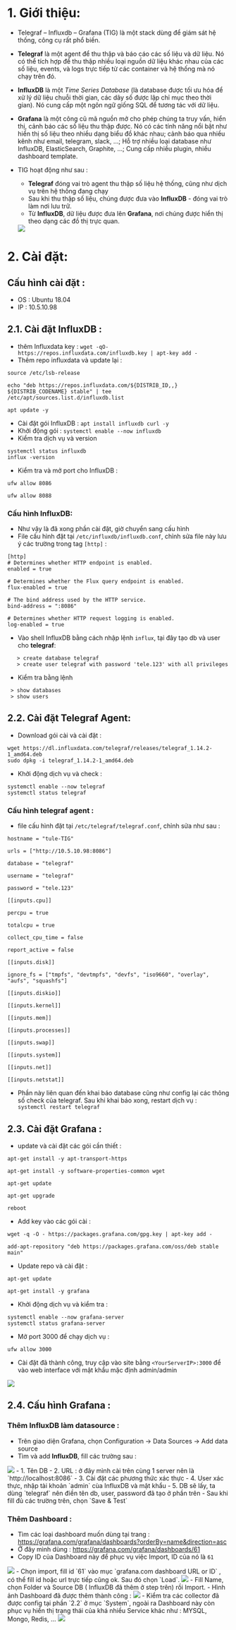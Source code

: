# 1.  Giới thiệu: 

- Telegraf – Influxdb – Grafana (TIG)  là một stack dùng để giám sát hệ thống, công cụ rất phổ biến.
- **Telegraf** là một agent để thu thập và báo cáo các số liệu và dữ liệu. Nó có thể tích hợp để thu thập nhiều loại nguồn dữ liệu khác nhau của các số liệu, events, và logs trực tiếp từ các container và hệ thống mà nó chạy trên đó.
- **InfluxDB** là một *Time Series Database* (là database được tối ưu hóa để xử lý dữ liệu chuỗi thời gian, các dãy số được lập chỉ mục theo thời gian). Nó cung cấp một ngôn ngữ giống SQL để tương tác với dữ liệu.
- **Grafana** là một công cũ mã nguồn mở  cho phép chúng ta truy vấn, hiển thị, cảnh báo các số liệu thu thập được. Nó có các tính năng nổi bật như hiển thị số liệu theo nhiều dạng biểu đồ khác nhau; cảnh báo qua nhiều kênh như email, telegram, slack, …; Hỗ trợ nhiều loại database như InfluxDB, ElasticSearch, Graphite, …; Cung cấp nhiều plugin, nhiều dashboard template.

- TIG hoạt động như sau : 
    - **Telegraf** đóng vai trò agent thu thập số liệu hệ thống, cũng như dịch vụ trên hệ thống đang chạy
    - Sau khi thu thập số liệu, chúng được đưa vào **InfluxDB** - đóng vai trò làm nơi lưu trữ.
    - Từ **InfluxDB**, dữ liệu được đưa lên **Grafana**, nơi chúng được hiển thị theo dạng các đồ thị trực quan. 
    <img src= "https://github.com/tulha161/TIG/blob/main/picture/1.PNG">

# 2. Cài đặt: 
## Cấu hình cài đặt :
- OS : Ubuntu 18.04
- IP : 10.5.10.98

## 2.1. Cài đặt InfluxDB : 
- thêm Influxdata key : 
`wget -qO- https://repos.influxdata.com/influxdb.key | apt-key add -`
- Thêm repo influxdata và update lại :
```
source /etc/lsb-release

echo "deb https://repos.influxdata.com/${DISTRIB_ID,,} ${DISTRIB_CODENAME} stable" | tee /etc/apt/sources.list.d/influxdb.list

apt update -y
```
- Cài đặt gói InfluxDB : 
`apt install influxdb curl -y`
- Khởi động gói : 
`systemctl enable --now influxdb`
- Kiểm tra dịch vụ và version 
```
systemctl status influxdb
influx -version
```
- Kiểm tra và mở port cho InfluxDB : 
```
ufw allow 8086

ufw allow 8088
```

### Cấu hình InfluxDB:
- Như vậy là đã xong phần cài đặt, giờ chuyển sang cấu hình
- File cấu hình đặt tại `/etc/influxdb/influxdb.conf`, chỉnh sửa file này lưu ý các trường trong tag `[http]` : 
```
[http]
# Determines whether HTTP endpoint is enabled.
enabled = true

# Determines whether the Flux query endpoint is enabled.
flux-enabled = true

# The bind address used by the HTTP service.
bind-address = ":8086"

# Determines whether HTTP request logging is enabled.
log-enabled = true
```
- Vào shell InfluxDB bằng cách nhập lệnh `influx`, tại đây tạo db và user cho **telegraf**: 
```
   > create database telegraf
   > create user telegraf with password 'tele.123' with all privileges
```
- Kiểm tra bằng lệnh
``` 
 > show databases
 > show users
```

## 2.2. Cài đặt Telegraf Agent: 
- Download gói cài và cài đặt :
```
wget https://dl.influxdata.com/telegraf/releases/telegraf_1.14.2-1_amd64.deb
sudo dpkg -i telegraf_1.14.2-1_amd64.deb
```
- Khởi động dịch vụ và check :
```
systemctl enable --now telegraf
systemctl status telegraf
```
### Cấu hình telegraf agent : 
- file cấu hình đặt tại `/etc/telegraf/telegraf.conf`, chỉnh sửa như sau : 
```
hostname = "tule-TIG"

urls = ["http://10.5.10.98:8086"]

database = "telegraf"

username = "telegraf"

password = "tele.123"

[[inputs.cpu]]

percpu = true

totalcpu = true

collect_cpu_time = false

report_active = false

[[inputs.disk]]

ignore_fs = ["tmpfs", "devtmpfs", "devfs", "iso9660", "overlay", "aufs", "squashfs"]

[[inputs.diskio]]

[[inputs.kernel]]

[[inputs.mem]]

[[inputs.processes]]

[[inputs.swap]]

[[inputs.system]]

[[inputs.net]]

[[inputs.netstat]]
```
- Phần này liên quan đến khai báo database cũng như config lại các thông số check của telegraf. Sau khi khai báo xong, restart dịch vụ : ` systemctl restart telegraf`


## 2.3. Cài đặt Grafana : 
- update và cài đặt các gói cần thiết :
```
apt-get install -y apt-transport-https

apt-get install -y software-properties-common wget

apt-get update

apt-get upgrade

reboot
```
- Add key vào các gói cài :
``` 
wget -q -O - https://packages.grafana.com/gpg.key | apt-key add -

add-apt-repository "deb https://packages.grafana.com/oss/deb stable main"
```

- Update repo và cài đặt : 
```
apt-get update

apt-get install -y grafana
```
- Khởi động dịch vụ và kiểm tra : 
```
systemctl enable --now grafana-server
systemctl status grafana-server
```
- Mở port 3000 để chạy dịch vụ : 
```
ufw allow 3000
```
- Cài đặt đã thành công, truy cập vào site bằng `<YourServerIP>:3000` để vào web interface với mật khẩu mặc định admin/admin

<img src= "https://github.com/tulha161/TIG/blob/main/picture/2.PNG">

## 2.4. Cấu hình Grafana : 
### Thêm InfluxDB làm datasource : 
- Trên giao diện Grafana, chọn Configuration -> Data Sources -> Add data source
- Tìm và add **InfluxDB**, fill các trường sau : 
<img src= "https://github.com/tulha161/TIG/blob/main/picture/3.png">
    - 1. Tên DB
    - 2. URL : ở đây mình cài trên cùng 1 server nên là `http://localhost:8086` 
    - 3. Cài đặt các phương thức xác thực
    - 4. User xác thực, nhập tài khoản `admin` cùa InfluxDB và mật khẩu
    - 5. DB sẽ lấy, ta dùng `telegraf` nên điền tên db, user, password đã tạo ở phần trên 
- Sau khi fill đủ các trường trên, chọn `Save & Test` 


### Thêm Dashboard : 
- Tìm các loại dashboard muốn dùng tại trang : https://grafana.com/grafana/dashboards?orderBy=name&direction=asc
- Ở đây mình dùng : https://grafana.com/grafana/dashboards/61
- Copy ID của Dashboard này để phục vụ việc Import, ID của nó là `61` 
<img src= "https://github.com/tulha161/TIG/blob/main/picture/4.png">
- Chọn import, fill id `61` vào mục `grafana.com dashboard URL or ID` , có thể fill id hoặc url trực tiếp cũng ok. Sau đó chọn `Load`.
<img src= "https://github.com/tulha161/TIG/blob/main/picture/5.png">
- Fill Name, chọn Folder và Source DB ( InfluxDB đã thêm ở step trên) rồi Import.
- Hình ảnh Dashboard đã được thêm thành công : 
<img src= "https://github.com/tulha161/TIG/blob/main/picture/6.png">
- Kiểm tra các collector đã được config tại phần `2.2` ở mục `System`, ngoài ra Dashboard này còn phục vụ hiển thị trạng thái của khá nhiều Service khác như : MYSQL, Mongo, Redis, ... 
<img src= "https://github.com/tulha161/TIG/blob/main/picture/7.png">
